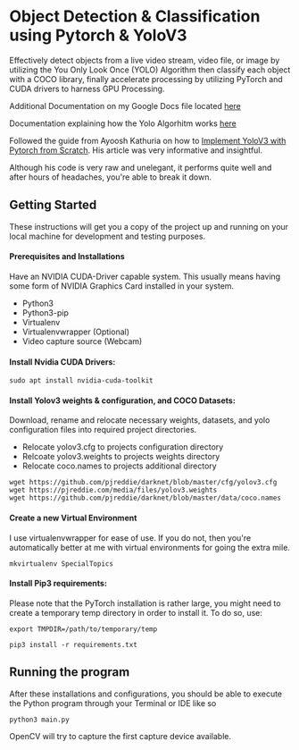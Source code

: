 # Object Detection & Classification using Pytorch & YoloV3

Effectively detect objects from a live video stream, video file, or image by utilizing the You Only Look Once (YOLO) Algorithm then classify each object with a COCO library, finally accelerate processing by utilizing PyTorch and CUDA drivers to harness GPU Processing.

Additional Documentation on my Google Docs file located [here](https://docs.google.com/document/d/1PbSLxxjpJVySFz90B8xDVCgukfnXE8T-18ikFa4Im5U/edit?usp=sharing)

Documentation explaining how the Yolo Algorhitm works [here](https://docs.google.com/document/d/1YhXyALjIhVPoSHYdTMZpPfFjiKQeeyoZsVEdrhWfBfI/edit?usp=sharing)

Followed the guide from Ayoosh Kathuria on how to [Implement YoloV3 with Pytorch from Scratch](https://blog.paperspace.com/how-to-implement-a-yolo-object-detector-in-pytorch/).
His article was very informative and insightful.

Although his code is very raw and unelegant, it performs quite well and after hours of headaches, you're able to break it down.


## Getting Started

These instructions will get you a copy of the project up and running on your local machine for development and testing purposes.


#### Prerequisites and Installations

Have an NVIDIA CUDA-Driver capable system. This usually means having some form of NVIDIA Graphics Card installed in your system.

* Python3
* Python3-pip
* Virtualenv 
* Virtualenvwrapper (Optional)
* Video capture source (Webcam)


#### Install Nvidia CUDA Drivers:
```
sudo apt install nvidia-cuda-toolkit
```

#### Install Yolov3 weights & configuration, and COCO Datasets:
Download, rename and relocate necessary weights, datasets, and yolo configuration files into required project directories.

* Relocate yolov3.cfg to projects configuration directory
* Relcoate yolov3.weights to projects weights directory
* Relocate coco.names to projects additional directory


```
wget https://github.com/pjreddie/darknet/blob/master/cfg/yolov3.cfg
wget https://pjreddie.com/media/files/yolov3.weights
wget https://github.com/pjreddie/darknet/blob/master/data/coco.names

```

#### Create a new Virtual Environment
I use virtualenvwrapper for ease of use. If you do not, then you're automatically better at me with virtual environments for going the extra mile. 

```
mkvirtualenv SpecialTopics
```

#### Install Pip3 requirements:

Please note that the PyTorch installation is rather large, you might need to create a temporary temp directory in order to install it. To do so, use:

```
export TMPDIR=/path/to/temporary/temp
```

```
pip3 install -r requirements.txt
```


## Running the program

After these installations and configurations, you should be able to execute the Python program through your Terminal or IDE like so

```
python3 main.py
```
OpenCV will try to capture the first capture device available.


